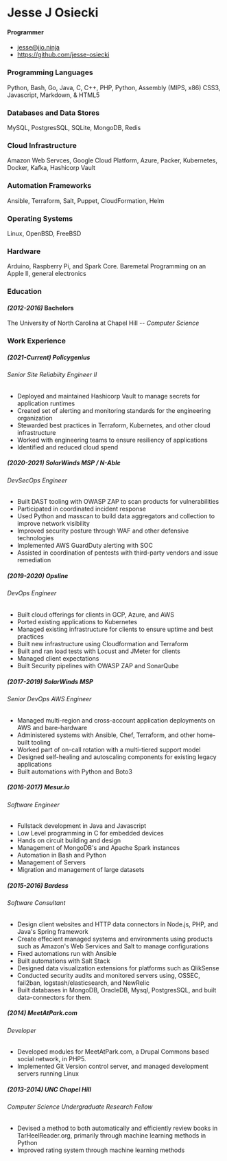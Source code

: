 # Jesse J Osiecki
#### Programmer
* jesse@jjo.ninja
* <https://github.com/jesse-osiecki>

### Programming Languages
Python, Bash, Go, Java, C, C++, PHP, Python, Assembly (MIPS, x86)
CSS3, Javascript, Markdown, & HTML5

### Databases and Data Stores
MySQL, PostgresSQL, SQLite, MongoDB, Redis

### Cloud Infrastructure
Amazon Web Servces, Google Cloud Platform, Azure, Packer, Kubernetes, Docker, Kafka, Hashicorp Vault

### Automation Frameworks
Ansible, Terraform, Salt, Puppet, CloudFormation, Helm

### Operating Systems
Linux, OpenBSD, FreeBSD

### Hardware
Arduino, Raspberry Pi, and Spark Core. Baremetal Programming on an Apple II, general electronics

### Education
#### _(2012-2016)_ Bachelors
The University of North Carolina at Chapel Hill --
_Computer Science_

### Work Experience

##### _(2021-Current)_ Policygenius
###### Senior Site Reliabiity Engineer II
* Deployed and maintained Hashicorp Vault to manage secrets for application runtimes
* Created set of alerting and monitoring standards for the engineering organization
* Stewarded best practices in Terraform, Kubernetes, and other cloud infrastructure
* Worked with engineering teams to ensure resiliency of applications
* Identified and reduced cloud spend

##### _(2020-2021)_ SolarWinds MSP / N-Able
###### DevSecOps Engineer
* Built DAST tooling with OWASP ZAP to scan products for vulnerabilities
* Participated in coordinated incident response
* Used Python and masscan to build data aggregators and collection to improve network visibility
* Improved security posture through WAF and other defensive technologies
* Implemented AWS GuardDuty alerting with SOC
* Assisted in coordination of pentests with third-party vendors and issue remediation

##### _(2019-2020)_ Opsline
###### DevOps Engineer
* Built cloud offerings for clients in GCP, Azure, and AWS
* Ported existing applications to Kubernetes
* Managed existing infrastructure for clients to ensure uptime and best practices
* Built new infrastructure using Cloudformation and Terraform
* Built and ran load tests with Locust and JMeter for clients
* Managed client expectations
* Built Security pipelines with OWASP ZAP and SonarQube

##### _(2017-2019)_ SolarWinds MSP
###### Senior DevOps AWS Engineer
* Managed multi-region and cross-account application deployments on AWS and bare-hardware
* Administered systems with Ansible, Chef, Terraform, and other home-built tooling
* Worked part of on-call rotation with a multi-tiered support model
* Designed self-healing and autoscaling components for existing legacy applications
* Built automations with Python and Boto3

##### _(2016-2017)_ Mesur.io
###### Software Engineer
* Fullstack development in Java and Javascript
* Low Level programming in C for embedded devices
* Hands on circuit building and design
* Management of MongoDB's and Apache Spark instances
* Automation in Bash and Python
* Management of Servers
* Migration and management of large datasets

##### _(2015-2016)_ Bardess
###### Software Consultant
* Design client websites and HTTP data connectors in Node.js, PHP, and Java's Spring framework
* Create effecient managed systems and environments using products such as Amazon's Web Services and Salt to manage configurations
* Fixed automations run with Ansible
* Built automations with Salt Stack
* Designed data visualization extensions for platforms such as QlikSense
* Conducted security audits and monitored servers using, OSSEC, fail2ban, logstash/elasticsearch, and NewRelic
* Built databases in MongoDB, OracleDB, Mysql, PostgresSQL, and built data-connectors for them.

##### _(2014)_ MeetAtPark.com
###### Developer
* Developed modules for MeetAtPark.com, a Drupal Commons based social network, in PHP5.
* Implemented Git Version control server, and managed development servers running Linux

##### _(2013-2014)_ UNC Chapel Hill
###### Computer Science Undergraduate Research Fellow
* Devised a method to both automatically and efficiently review books in TarHeelReader.org, primarily through machine learning methods in Python
* Improved rating system through machine learning methods
